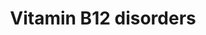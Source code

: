 ---
annotations:
- id: DOID:0060742
  parent: genetic disease
  type: Disease Ontology
  value: methylmalonic acidemia cblA type
- id: DOID:0060740
  parent: genetic disease
  type: Disease Ontology
  value: methylmalonic aciduria due to methylmalonyl-CoA mutase deficiency
- id: PW:0000397
  parent: classic metabolic pathway
  type: Pathway Ontology
  value: cobalamin metabolic pathway
- id: DOID:0060743
  parent: genetic disease
  type: Disease Ontology
  value: methylmalonic acidemia cblB type
- id: DOID:14749
  parent: genetic disease
  type: Disease Ontology
  value: methylmalonic acidemia
- id: DOID:0050715
  parent: genetic disease
  type: Disease Ontology
  value: methylmalonic aciduria and homocystinuria type cblC
- id: PW:0001961
  parent: regulatory pathway
  type: Pathway Ontology
  value: mitochondria dynamics pathway
- id: CL:0000255
  parent: eukaryotic cell
  type: Cell Type Ontology
  value: eukaryotic cell
- id: PW:0001811
  parent: disease pathway
  type: Pathway Ontology
  value: methylmalonic aciduria, cobalamin-related pathway
- id: DOID:0050716
  parent: genetic disease
  type: Disease Ontology
  value: methylmalonic aciduria and homocystinuria type cblD
- id: CL:0000181
  type: Cell Type Ontology
  value: obsolete metabolising cell
- id: DOID:0050731
  parent: genetic disease
  type: Disease Ontology
  value: vitamin B12 deficiency
- id: DOID:0050717
  parent: genetic disease
  type: Disease Ontology
  value: methylmalonic aciduria and homocystinuria type cblF
authors:
- Mzolisi
- Khanspers
- DeSl
- Egonw
- IreneHemel
- Eweitz
- Finterly
- Fehrhart
citedin:
- link: 10.1016/j.humgen.2022.201135
  title: In silico transcriptional analysis of asymptomatic and severe COVID-19 patients
    reveals the susceptibility of severe patients to other comorbidities and non-viral
    pathological conditions (2023)
- link: PMC11768370
  title: 'Etodolac Single Dose Metabolic Profile Elucidation: Pharmacokinetics and
    Adverse Events in Healthy Volunteers (2025)'
communities:
- IEM
- Mitochondrion
- ONTOX
- RareDiseases
description: This pathway depicts the metabolism of cobalamin (also known as cbl or
  vitamin B12) and related diseases (for a full overview of the B12 metabolism, see
  [WP1533](https://www.wikipathways.org/index.php/Pathway:WP1533)). Vit. B12 is derived
  from food sources and thereafter metabolised for 2 reasons; 1. to methylate homocysteine
  to methionine, and 2. to convert methylmalonyl-CoA to succinyl-CoA. This pathway
  depicts 15 distinct diseases which are related to a malfunctioning in the absorption
  and transport section, or the intracellular processing of Cbl. However, the exact
  function of some proteins which have been linked to these diseases, remains unclear.
  Substitution of Vit. B12 is a therapeutic option for patients with  absorption and
  transport related diseases, however does not perform so well for patient with intracellular
  processing defects.  This pathway was inspired by Chapter 13 of the book of Blau
  (ISBN 3642403360 (978-3642403361)).
last-edited: 2025-03-06
ndex: 43ffe52e-8b6a-11eb-9e72-0ac135e8bacf
organisms:
- Homo sapiens
redirect_from:
- /index.php/Pathway:WP4271
- /instance/WP4271
- /instance/WP4271_r137601
revision: r137601
schema-jsonld:
- '@context': https://schema.org/
  '@id': https://wikipathways.github.io/pathways/WP4271.html
  '@type': Dataset
  creator:
    '@type': Organization
    name: WikiPathways
  description: This pathway depicts the metabolism of cobalamin (also known as cbl
    or vitamin B12) and related diseases (for a full overview of the B12 metabolism,
    see [WP1533](https://www.wikipathways.org/index.php/Pathway:WP1533)). Vit. B12
    is derived from food sources and thereafter metabolised for 2 reasons; 1. to methylate
    homocysteine to methionine, and 2. to convert methylmalonyl-CoA to succinyl-CoA.
    This pathway depicts 15 distinct diseases which are related to a malfunctioning
    in the absorption and transport section, or the intracellular processing of Cbl.
    However, the exact function of some proteins which have been linked to these diseases,
    remains unclear. Substitution of Vit. B12 is a therapeutic option for patients
    with  absorption and transport related diseases, however does not perform so well
    for patient with intracellular processing defects.  This pathway was inspired
    by Chapter 13 of the book of Blau (ISBN 3642403360 (978-3642403361)).
  keywords:
  - 2 * Cbl(cob(III)alamine)
  - 2 * SAH
  - 2 * SAM
  - AMN
  - Adenosylcobalamin
  - CUBN
  - Cbl
  - Cbl(cob(II)alamin)
  - Cbl(cob(III)alamine)
  - Cbl(cyanocobalamin)
  - Cofactor
  - FAD
  - FMN
  - HC
  - Hcy
  - Homocysteine
  - IF
  - MMA
  - MTHF
  - MUT
  - Methionine
  - Methylcobalamin
  - Methylmalonic Acid
  - Methylmalonyl-CoA
  - NADP+
  - NADPH
  - Protein in complex
  - Succinyl-CoA
  - TC II
  - TC receptor
  - THF
  - cbLA
  - cbLB
  - cbLC
  - cbLD
  - cbLD-I
  - cbLD-II
  - cbLE
  - cbLF
  - cbLG
  - cbLJ
  - coBM/cbLF
  license: CC0
  name: Vitamin B12 disorders
seo: CreativeWork
title: Vitamin B12 disorders
wpid: WP4271
---